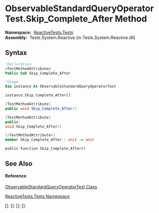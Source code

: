 # ObservableStandardQueryOperatorTest.Skip\_Complete\_After Method

**Namespace:**  [ReactiveTests.Tests](ReactiveTests.Tests\ReactiveTests.Tests.md)  
**Assembly:**  Tests.System.Reactive (in Tests.System.Reactive.dll)

## Syntax

```vb
'Declaration
<TestMethodAttribute> _
Public Sub Skip_Complete_After
```

```vb
'Usage
Dim instance As ObservableStandardQueryOperatorTest

instance.Skip_Complete_After()
```

```csharp
[TestMethodAttribute]
public void Skip_Complete_After()
```

```c++
[TestMethodAttribute]
public:
void Skip_Complete_After()
```

```fsharp
[<TestMethodAttribute>]
member Skip_Complete_After : unit -> unit 
```

```jscript
public function Skip_Complete_After()
```

## See Also

#### Reference

[ObservableStandardQueryOperatorTest Class](ObservableStandardQueryOperatorTest\ObservableStandardQueryOperatorTest.md)

[ReactiveTests.Tests Namespace](ReactiveTests.Tests\ReactiveTests.Tests.md)

[]: 
[]: 
[]: 
[]: 